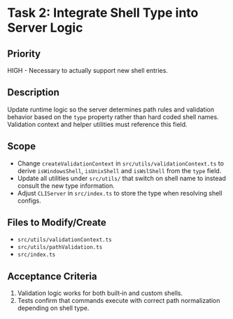 # Task 2: Integrate Shell Type into Server Logic

## Priority
HIGH - Necessary to actually support new shell entries.

## Description
Update runtime logic so the server determines path rules and validation behavior based on the `type` property rather than hard coded shell names. Validation context and helper utilities must reference this field.

## Scope
- Change `createValidationContext` in `src/utils/validationContext.ts` to derive `isWindowsShell`, `isUnixShell` and `isWslShell` from the `type` field.
- Update all utilities under `src/utils/` that switch on shell name to instead consult the new type information.
- Adjust `CLIServer` in `src/index.ts` to store the type when resolving shell configs.

## Files to Modify/Create
- `src/utils/validationContext.ts`
- `src/utils/pathValidation.ts`
- `src/index.ts`

## Acceptance Criteria
1. Validation logic works for both built‑in and custom shells.
2. Tests confirm that commands execute with correct path normalization depending on shell type.

